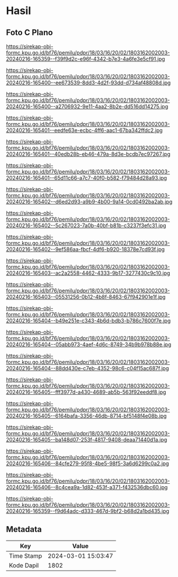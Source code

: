 # Hasil

## Foto C Plano

https://sirekap-obj-formc.kpu.go.id/bf76/pemilu/pdpr/18/03/16/20/02/1803162002003-20240216-165359--f39f9d2c-e96f-4342-b7e3-4a6fe3e5cf91.jpg

https://sirekap-obj-formc.kpu.go.id/bf76/pemilu/pdpr/18/03/16/20/02/1803162002003-20240216-165400--ee673539-8dd3-4d2f-93dd-d734af48808d.jpg

https://sirekap-obj-formc.kpu.go.id/bf76/pemilu/pdpr/18/03/16/20/02/1803162002003-20240216-165400--a2706932-9e11-4aa2-8b2e-dd516dd14275.jpg

https://sirekap-obj-formc.kpu.go.id/bf76/pemilu/pdpr/18/03/16/20/02/1803162002003-20240216-165401--eedfe63e-ecbc-4ff6-aac1-67ba342ffdc2.jpg

https://sirekap-obj-formc.kpu.go.id/bf76/pemilu/pdpr/18/03/16/20/02/1803162002003-20240216-165401--40edb28b-eb46-479a-8d3e-bcdb7ec97267.jpg

https://sirekap-obj-formc.kpu.go.id/bf76/pemilu/pdpr/18/03/16/20/02/1803162002003-20240216-165401--65d11c66-a7c7-40f0-b582-f79484d28a93.jpg

https://sirekap-obj-formc.kpu.go.id/bf76/pemilu/pdpr/18/03/16/20/02/1803162002003-20240216-165402--d6ed2d93-a9b9-4b00-9a14-0cd0492ba2ab.jpg

https://sirekap-obj-formc.kpu.go.id/bf76/pemilu/pdpr/18/03/16/20/02/1803162002003-20240216-165402--5c267023-7a0b-40bf-b81b-c3237f3efc31.jpg

https://sirekap-obj-formc.kpu.go.id/bf76/pemilu/pdpr/18/03/16/20/02/1803162002003-20240216-165402--9ef586aa-fbcf-4df6-b920-18378e7cd93f.jpg

https://sirekap-obj-formc.kpu.go.id/bf76/pemilu/pdpr/18/03/16/20/02/1803162002003-20240216-165403--ac2a2558-4462-4333-9b17-3277430c9c10.jpg

https://sirekap-obj-formc.kpu.go.id/bf76/pemilu/pdpr/18/03/16/20/02/1803162002003-20240216-165403--05531256-0b12-4b8f-8463-67f942901e1f.jpg

https://sirekap-obj-formc.kpu.go.id/bf76/pemilu/pdpr/18/03/16/20/02/1803162002003-20240216-165404--b49e251e-c343-4b6d-bdb3-b786c7600f7e.jpg

https://sirekap-obj-formc.kpu.go.id/bf76/pemilu/pdpr/18/03/16/20/02/1803162002003-20240216-165404--05abb973-4aef-4d6c-8749-34b9b978b88e.jpg

https://sirekap-obj-formc.kpu.go.id/bf76/pemilu/pdpr/18/03/16/20/02/1803162002003-20240216-165404--88dd430e-c7eb-4352-98c6-c04f15ac687f.jpg

https://sirekap-obj-formc.kpu.go.id/bf76/pemilu/pdpr/18/03/16/20/02/1803162002003-20240216-165405--fff3977d-a430-4689-ab5b-563f92eeddf8.jpg

https://sirekap-obj-formc.kpu.go.id/bf76/pemilu/pdpr/18/03/16/20/02/1803162002003-20240216-165405--6164bafa-3356-46db-8714-bf5148f4e08b.jpg

https://sirekap-obj-formc.kpu.go.id/bf76/pemilu/pdpr/18/03/16/20/02/1803162002003-20240216-165405--ba148d07-253f-4817-9408-deaa71440d1a.jpg

https://sirekap-obj-formc.kpu.go.id/bf76/pemilu/pdpr/18/03/16/20/02/1803162002003-20240216-165406--84cfe279-95f8-4be5-98f5-3a6d6299c0a2.jpg

https://sirekap-obj-formc.kpu.go.id/bf76/pemilu/pdpr/18/03/16/20/02/1803162002003-20240216-165406--8c4cea9a-1d82-453f-a371-f432536dbc60.jpg

https://sirekap-obj-formc.kpu.go.id/bf76/pemilu/pdpr/18/03/16/20/02/1803162002003-20240216-165359--f9d64adc-d333-467d-9bf2-b68d2a1bd435.jpg


## Metadata

| Key        | Value               |
| ---------- | ------------------- |
| Time Stamp | 2024-03-01 15:03:47 |
| Kode Dapil | 1802                |



